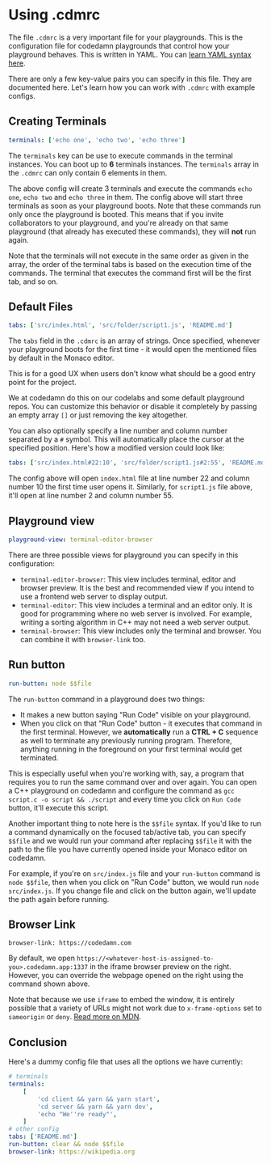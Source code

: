 # Using .cdmrc

The file `.cdmrc` is a very important file for your playgrounds. This is the configuration file for codedamn playgrounds that control how your playground behaves. This is written in YAML. You can [learn YAML syntax here](https://www.youtube.com/watch?v=motSWssLHCQ).

There are only a few key-value pairs you can specify in this file. They are documented here. Let's learn how you can work with `.cdmrc` with example configs.

## Creating Terminals

```yaml
terminals: ['echo one', 'echo two', 'echo three']
```

The `terminals` key can be use to execute commands in the terminal instances. You can boot up to **6** terminals instances. The `terminals` array in the `.cdmrc` can only contain 6 elements in them.

The above config will create 3 terminals and execute the commands `echo one`, `echo two` and `echo three` in them. The config above will start three terminals as soon as your playground boots. Note that these commands run only once the playground is booted. This means that if you invite collaborators to your playground, and you're already on that same playground (that already has executed these commands), they will **not** run again.

Note that the terminals will not execute in the same order as given in the array, the order of the terminal tabs is based on the execution time of the commands. The terminal that executes the command first will be the first tab, and so on.

## Default Files

```yaml
tabs: ['src/index.html', 'src/folder/script1.js', 'README.md']
```

The `tabs` field in the `.cdmrc` is an array of strings. Once specified, whenever your playground boots for the first time - it would open the mentioned files by default in the Monaco editor.

This is for a good UX when users don't know what should be a good entry point for the project.

We at codedamn do this on our codelabs and some default playground repos. You can customize this behavior or disable it completely by passing an empty array `[]` or just removing the key altogether.

You can also optionally specify a line number and column number separated by a `#` symbol. This will automatically place the cursor at the specified position. Here's how a modified version could look like:

```yaml
tabs: ['src/index.html#22:10', 'src/folder/script1.js#2:55', 'README.md']
```

The config above will open `index.html` file at line number 22 and column number 10 the first time user opens it. Similarly, for `script1.js` file above, it'll open at line number 2 and column number 55.

## Playground view

```yaml
playground-view: terminal-editor-browser
```

There are three possible views for playground you can specify in this configuration:

-   `terminal-editor-browser`: This view includes terminal, editor and browser preview. It is the best and recommended view if you intend to use a frontend web server to display output.
-   `terminal-editor`: This view includes a terminal and an editor only. It is good for programming where no web server is involved. For example, writing a sorting algorithm in C++ may not need a web server output.
-   `terminal-browser`: This view includes only the terminal and browser. You can combine it with `browser-link` too.

## Run button

```yaml
run-button: node $$file
```

The `run-button` command in a playground does two things:

-   It makes a new button saying "Run Code" visible on your playground.
-   When you click on that "Run Code" button - it executes that command in the first terminal. However, we **automatically** run a **CTRL + C** sequence as well to terminate any previously running program. Therefore, anything running in the foreground on your first terminal would get terminated.

This is especially useful when you're working with, say, a program that requires you to run the same command over and over again. You can open a C++ playground on codedamn and configure the command as `gcc script.c -o script && ./script` and every time you click on `Run Code` button, it'll execute this script.

Another important thing to note here is the `$$file` syntax. If you'd like to run a command dynamically on the focused tab/active tab, you can specify `$$file` and we would run your command after replacing `$$file` it with the path to the file you have currently opened inside your Monaco editor on codedamn.

For example, if you're on `src/index.js` file and your `run-button` command is `node $$file`, then when you click on "Run Code" button, we would run `node src/index.js`. If you change file and click on the button again, we'll update the path again before running.

## Browser Link

```
browser-link: https://codedamn.com
```

By default, we open `https://<whatever-host-is-assigned-to-you>.codedamn.app:1337` in the iframe browser preview on the right. However, you can override the webpage opened on the right using the command shown above.

Note that because we use `iframe` to embed the window, it is entirely possible that a variety of URLs might not work due to `x-frame-options` set to `sameorigin` or `deny`. [Read more on MDN](https://developer.mozilla.org/en-US/docs/Web/HTTP/Headers/X-Frame-Options).

## Conclusion

Here's a dummy config file that uses all the options we have currently:

```yaml
# terminals
terminals:
    [
        'cd client && yarn && yarn start',
        'cd server && yarn && yarn dev',
        'echo "We''re ready"',
    ]
# other config
tabs: ['README.md']
run-button: clear && node $$file
browser-link: https://wikipedia.org
```
